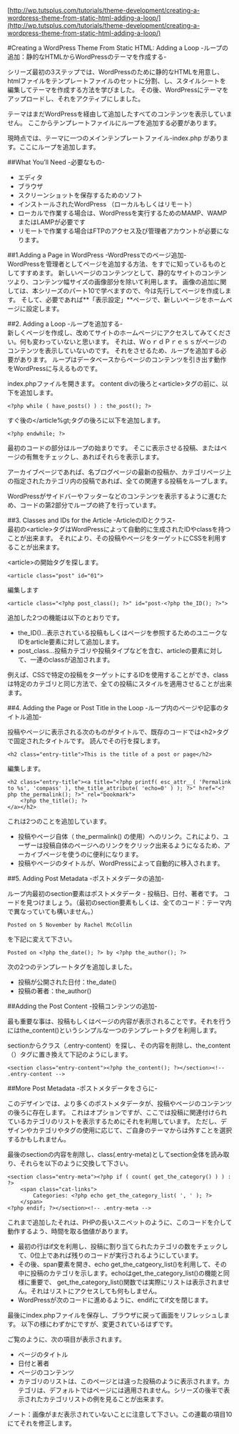 ﻿[http://wp.tutsplus.com/tutorials/theme-development/creating-a-wordpress-theme-from-static-html-adding-a-loop/](http://wp.tutsplus.com/tutorials/theme-development/creating-a-wordpress-theme-from-static-html-adding-a-loop/)

#Creating a WordPress Theme From Static HTML: Adding a Loop
-ループの追加：静的なHTMLからWordPressのテーマを作成する-

シリーズ最初の3ステップでは、WordPressのために静的なHTMLを用意し、htmlファイルをテンプレートファイルのセットに分割、し、スタイルシートを編集してテーマを作成する方法を学びました。
その後、WordPressにテーマをアップロードし、それをアクティブにしました。

テーマはまだWordPressを経由して追加したすべてのコンテンツを表示していません。
ここからテンプレートファイルにループを追加する必要があります。

現時点では、テーマに一つのメインテンプレートファイル-index.php があります。ここにループを追加します。

##What You’ll Need
-必要なもの-

* エディタ
* ブラウザ 
* スクリーンショットを保存するためのソフト
* インストールされたWordPress （ローカルもしくはリモート）
* ローカルで作業する場合は、WordPressを実行するためのMAMP、WAMPまたはLAMPが必要です
* リモートで作業する場合はFTPのアクセス及び管理者アカウントが必要になります。

##1.Adding a Page in WordPress
-WordPressでのページ追加-  
WordPressを管理者としてページを追加する方法、をすでに知っているものとしてすすめます。
新しいページのコンテンツとして、静的なサイトのコンテンツより、コンテンツ幅サイズの画像部分を除いて利用します。
画像の追加に関しては、本シリーズのパート10で学べますので、今は先行してページを作成します。
そして、必要であれば**「表示設定」**ページで、新しいページをホームページに設定します。

##2. Adding a Loop
-ループを追加する-  
新しくページを作成し、改めてサイトのホームページにアクセスしてみてください。何も変わっていないと思います。
それは、ＷｏｒｄＰｒｅｓｓがページのコンテンツを表示していないのです。
それをさせるため、ループを追加する必要があります。
ループはデータベースからページのコンテンツを引き出す動作をWordPressに与えるものです。

index.phpファイルを開きます。
content divの後ろと&lt;article&gt;タグの前に、以下を追加します。

```
<?php while ( have_posts() ) : the_post(); ?>
```

すぐ後の&lt;/article%gt;タグの後ろに以下を追加します。

```
<?php endwhile; ?>
```
最初のコードの部分はループの始まりです。
そこに表示させる投稿、またはページの有無をチェックし、あればそれらを表示します。

アーカイブページであれば、名ブログページの最新の投稿か、カテゴリページ上の指定されたカテゴリ内の投稿であれば、全ての関連する投稿をループします。

WordPressがサイドバーやフッターなどのコンテンツを表示するように進むため、コードの第2部分でループの終了を行っています。

##3. Classes and IDs for the Article
-ArticleのIDとクラス-  
最初の&lt;article&gt;タグはWordPressによって自動的に生成されたIDやclassを持つことが出来ます。
それにより、その投稿やページをターゲットにCSSを利用することが出来ます。

&lt;article&gt;の開始タグを探します。

```
<article class="post" id="01">
```

編集します

```
<article class="<?php post_class(); ?>" id="post-<?php the_ID(); ?>">
```

追加した2つの機能は以下のとおりです。

* the_ID()…表示されている投稿もしくはページを参照するためのユニークなIDをarticle要素に対して追加します。
* post_class…投稿カテゴリや投稿タイプなどを含む、articleの要素に対して、一連のclassが追加されます。

例えば、CSSで特定の投稿をターゲットにするIDを使用することができ、classは特定のカテゴリと同じ方法で、全ての投稿にスタイルを適用させることが出来ます。

##4. Adding the Page or Post Title in the Loop
-ループ内のページや記事のタイトル追加- 

投稿やページに表示される次のものがタイトルで、既存のコードでは&lt;h2&gt;タグで固定されたタイトルです。
読んでその行を探します。

```
<h2 class="entry-title">This is the title of a post or page</h2>
```

編集します。

```
<h2 class="entry-title"><a title="<?php printf( esc_attr__( 'Permalink to %s', 'compass' ), the_title_attribute( 'echo=0' ) ); ?>" href="<?php the_permalink(); ?>" rel="bookmark">
    <?php the_title(); ?>
</a></h2>
```

これは2つのことを追加しています。

* 投稿やページ自体（ the_permalink() の使用）へのリンク。これにより、ユーザーは投稿自体のページへのリンクをクリック出来るようになるため、アーカイブページを使うのに便利になります。
* 投稿やページのタイトルが、WordPressによって自動的に移入されます。

##5. Adding Post Metadata
-ポストメタデータの追加- 

ループ内最初のsection要素はポストメタデータ - 投稿日、日付、著者です。
コードを見つけましょう。（最初のsection要素もしくは、全てのコード：テーマ内で異なっていても構いません。）

```
Posted on 5 November by Rachel McCollin
```

を下記に変えて下さい。

```
Posted on <?php the_date(); ?> by <?php the_author(); ?>
```

次の2つのテンプレートタグを追加しました。

* 投稿が公開された日付：the_date()
* 投稿の著者：the_author()

##Adding the Post Content
-投稿コンテンツの追加- 

最も重要な事は、投稿もしくはページの内容が表示されることです。それを行うにはthe_content()というシンプルな一つのテンプレートタグを利用します。

sectionからクラス（.entry-content）を探し、その内容を削除し、the_content（）タグに置き換えて下記のようにします。

```
<section class="entry-content"><?php the_content(); ?></section><!-- .entry-content -->
```

##More Post Metadata
-ポストメタデータをさらに-  

このデザインでは、より多くのポストメタデータが、投稿やページのコンテンツの後ろに存在します。
これはオプションですが、ここでは投稿に関連付けられているカテゴリのリストを表示するためにそれを利用しています。
ただし、デザインやカテゴリやタグの使用に応じて、ご自身のテーマからは外すことを選択するかもしれません。

最後のsectionの内容を削除し、class(.entry-meta)としてsection全体を読み取り、それらを以下のように交換して下さい。

```
<section class="entry-meta"><?php if ( count( get_the_category() ) ) : ?>
    <span class="cat-links">
        Categories: <?php echo get_the_category_list( ', ' ); ?>
    </span>
<?php endif; ?></section><!-- .entry-meta -->
```

これまで追加したそれは、PHPの長いスニペットのように、このコードを介して動作するよう、時間を取る価値があります。
* 最初の行はif文を利用し、投稿に割り当てられたカテゴリの数をチェックして、0位上であれば残りのコードが実行されるようにしています。
* その後、span要素を開き、echo get_the_catgeory_list()を利用して、その中に投稿のカテゴリを示します。echoはget_the_category_list()の機能と同様に重要で、 get_the_category_list()関数では実際にリストは表示されません。それはリストにアクセスしても何もしません。
* WordPressが次のコードに進めるように、endifにてif文を閉じます。

最後にindex.phpファイルを保存し、ブラウザに戻って画面をリフレッシュします。
以下の様にわずかにですが、変更されているはずです。

ご覧のように、次の項目が表示されます。
* ページのタイトル
* 日付と著者
* ページのコンテンツ
* カテゴリのリストは、このページとは違った投稿のように表示されます。カテゴリは、デフォルトではページには適用されません。シリーズの後半で表示されたカテゴリリストの例を見ることが出来ます。

ノート：画像がまだ表示されていないことに注意して下さい。この連載の項目10にてそれを修正します。




